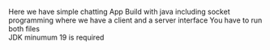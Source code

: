 Here we have simple chatting App Build with java including socket programming where we have a client and a server interface 
You have to run both files  
JDK minumum 19 is required 
